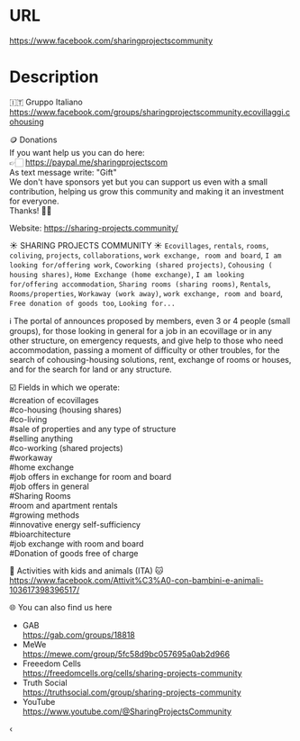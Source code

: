 # URL
https://www.facebook.com/sharingprojectscommunity

# Description
🇮🇹  Gruppo Italiano<br>
https://www.facebook.com/groups/sharingprojectscommunity.ecovillaggi.cohousing

🪙 Donations<br>
If you want help us you can do here:<br>
👉🏻 https://paypal.me/sharingprojectscom<br>
As text message write: "Gift"<br>
We don't have sponsors yet but you can support us even with a small contribution, helping us grow this community and making it an investment for everyone.<br>
Thanks! 🙏🏻

Website: https://sharing-projects.community/

☀️  SHARING PROJECTS COMMUNITY  ☀️
`Ecovillages`, `rentals`, `rooms`, `coliving`, `projects`, `collaborations`, `work exchange, room and board`, `I am looking for/offering work`, `Coworking (shared projects)`, `Cohousing ( housing shares)`, `Home Exchange (home exchange)`, `I am looking for/offering accommodation`, `Sharing rooms (sharing rooms)`, `Rentals`, `Rooms/properties`, `Workaway (work away)`, `work exchange, room and board`, `Free donation of goods too`, `Looking for...`

ℹ️  The portal of announces proposed by members, even 3 or 4 people (small groups), for those looking in general for a job in an ecovillage or in any other structure, on emergency requests, and give help to those who need accommodation, passing a moment of difficulty or other troubles, for the search of cohousing-housing solutions, rent, exchange of rooms or houses, and for the search for land or any structure.

☑️  Fields in which we operate:<br>
#creation of ecovillages<br>
#co-housing (housing shares)<br>
#co-living<br>
#sale of properties and any type of structure<br>
#selling anything<br>
#co-working (shared projects)<br>
#workaway<br>
#home exchange<br>
#job offers in exchange for room and board<br>
#job offers in general<br>
#Sharing Rooms<br>
#room and apartment rentals<br>
#growing methods<br>
#innovative energy self-sufficiency<br>
#bioarchitecture<br>
#job exchange with room and board<br>
#Donation of goods free of charge<br>

🐶  Activities with kids and animals (ITA)  🐱<br>
https://www.facebook.com/Attivit%C3%A0-con-bambini-e-animali-103617398396517/

🌐  You can also find us here<br>
- GAB<br>
  https://gab.com/groups/18818
- MeWe<br>
  https://mewe.com/group/5fc58d9bc057695a0ab2d966
- Freeedom Cells<br>
  https://freedomcells.org/cells/sharing-projects-community
- Truth Social<br>
  https://truthsocial.com/group/sharing-projects-community
- YouTube<br>
  https://www.youtube.com/@SharingProjectsCommunity

‹
